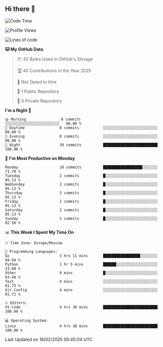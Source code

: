 ## Hi there 👋


<!--START_SECTION:waka-->
![Code Time](http://img.shields.io/badge/Code%20Time-307%20hrs%2051%20mins-blue)

![Profile Views](http://img.shields.io/badge/Profile%20Views-0-blue)

![Lines of code](https://img.shields.io/badge/From%20Hello%20World%20I%27ve%20Written-0%20lines%20of%20code-blue)

**🐱 My GitHub Data** 

> 📦 42 Bytes Used in GitHub's Storage 
 > 
> 🏆 40 Contributions in the Year 2025
 > 
> 🚫 Not Opted to Hire
 > 
> 📜 1 Public Repository 
 > 
> 🔑 0 Private Repository 
 > 
**I'm a Night 🦉** 

```text
🌞 Morning                0 commits           ░░░░░░░░░░░░░░░░░░░░░░░░░   00.00 % 
🌆 Daytime                0 commits           ░░░░░░░░░░░░░░░░░░░░░░░░░   00.00 % 
🌃 Evening                0 commits           ░░░░░░░░░░░░░░░░░░░░░░░░░   00.00 % 
🌙 Night                  39 commits          █████████████████████████   100.00 % 
```
📅 **I'm Most Productive on Monday** 

```text
Monday                   28 commits          ██████████████████░░░░░░░   71.79 % 
Tuesday                  2 commits           █░░░░░░░░░░░░░░░░░░░░░░░░   05.13 % 
Wednesday                2 commits           █░░░░░░░░░░░░░░░░░░░░░░░░   05.13 % 
Thursday                 2 commits           █░░░░░░░░░░░░░░░░░░░░░░░░   05.13 % 
Friday                   2 commits           █░░░░░░░░░░░░░░░░░░░░░░░░   05.13 % 
Saturday                 2 commits           █░░░░░░░░░░░░░░░░░░░░░░░░   05.13 % 
Sunday                   1 commits           █░░░░░░░░░░░░░░░░░░░░░░░░   02.56 % 
```


📊 **This Week I Spent My Time On** 

```text
🕑︎ Time Zone: Europe/Moscow

💬 Programming Languages: 
Go                       3 hrs 11 mins       █████████████████░░░░░░░░   68.94 % 
Python                   1 hr 5 mins         ██████░░░░░░░░░░░░░░░░░░░   23.60 % 
Other                    9 mins              █░░░░░░░░░░░░░░░░░░░░░░░░   03.44 % 
Text                     4 mins              ░░░░░░░░░░░░░░░░░░░░░░░░░   01.75 % 
Git Config               4 mins              ░░░░░░░░░░░░░░░░░░░░░░░░░   01.71 % 

🔥 Editors: 
VS Code                  4 hrs 38 mins       █████████████████████████   100.00 % 

💻 Operating System: 
Linux                    4 hrs 38 mins       █████████████████████████   100.00 % 
```


 Last Updated on 16/02/2025 00:45:04 UTC
<!--END_SECTION:waka-->

